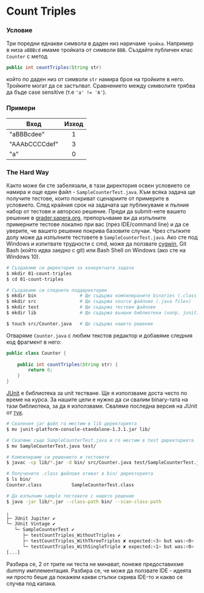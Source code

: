 # Count Triples

### Условие

Три поредни еднакви символа в даден низ наричаме `тройка`. Например в низа `aBBBcd` имаме тройката от символи `BBB`. Създайте публичен клас `Counter` с метод

```java
public int countTriples(String str)
```
който по даден низ от символи `str` намира броя на тройките в него. Тройките могат да се застъпват. Сравнението между символите трябва да бъде case sensitive (т.е `'a' != 'A'`).

### Примери

| Вход            | Изход |
| --------------- |:-----:|
| "aBBBcdee"      | 1     |
| "AAAbCCCCdef"   | 3     |
| "a"             | 0     |

### The Hard Way

Както може би сте забелязали, в тази директория освен условието се намира и още един файл - `SampleCounterTest.java`. Към всяка задача ще получите тестове, които покриват сценариите от примерите в условието. След крайния срок на задачата ще публикуваме и пълния набор от тестове и авторско решение. Преди да submit-нете вашето решение в [grader.sapera.org](http://grader.sapera.org), препоръчваме ви да изпълните примерните тестове локално при вас (през IDE/command line) и да се уверите, че вашето решение покрива базовите случаи. Чрез стъпките долу може да изпълните тестовете в `SampleCounterTest.java`. Ако сте под Windows и изпитвате трудности с cmd, може да ползвате [cygwin](http://www.cygwin.com/), Git Bash (който идва заедно с git) или Bash Shell on Windows (ако сте на Windows 10).

```bash
# Създаваме си директория за конкретната задача
$ mkdir 01-count-triples
$ cd 01-count-triples

# Създаваме си следните поддиректории
$ mkdir bin                # Ще съдържа компилираните binaries (.class files)
$ mkdir src                # Ще съдържа source файлове (.java files)
$ mkdir test               # Ще съдържа тестови файлове
$ mkdir lib                # Ще съдържа външни библиотеки (напр. junit)

$ touch src/Counter.java   # Ще съдържа нашето решение
```

Отваряме `Counter.java` с любим текстов редактор и добавяме следния код фрагмент в него:
```java
public class Counter {
	
	public int countTriples(String str) {
		return 0;
	}
}

```

[JUnit](https://junit.org/junit5/) е библиотека за unit тестване. Ще я използваме доста често по време на курса. За нашите цели е нужно да си свалим binary-тата на тази библиотека, за да я използваме. Сваляме последна версия на JUnit от [тук](https://repo1.maven.org/maven2/org/junit/platform/junit-platform-console-standalone/1.3.1/junit-platform-console-standalone-1.3.1.jar).

```bash
# Сваления jar файл го местим в lib директорията
$ mv junit-platform-console-standalone-1.3.1.jar lib/

# Сваляме също SampleCounterTest.java и го местим в test директорията
$ mv SampleCounterTest.java test/

# Компилираме си решението и тестовете
$ javac -cp lib/*.jar -d bin/ src/Counter.java test/SampleCounterTest.java

# Получените .class файлове отиват в bin/ директорията
$ ls bin/
Counter.class           SampleCounterTest.class
```

```bash
# Да изпълним sample тестовете с нашето решение
$ java -jar lib/*.jar --class-path bin/ --scan-class-path

╷
├─ JUnit Jupiter ✔
└─ JUnit Vintage ✔
   └─ SampleCounterTest ✔
      ├─ testCountTriples_WithoutTriples ✔
      ├─ testCountTriples_WithThreeTriples ✘ expected:<3> but was:<0>
      └─ testCountTriples_WithSingleTriple ✘ expected:<1> but was:<0>
[...]
```
Разбира се, 2 от трите ни теста не минават, понеже предоставихме dummy имплементация. Разбира се, че може да ползвате IDE - идеята ни просто беше да покажем какви стъпки скрива IDE-то и какво се случва под капака.

